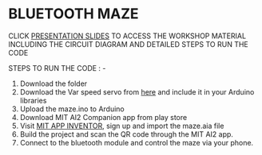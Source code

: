 # BLUETOOTH MAZE

 CLICK [PRESENTATION SLIDES](https://docs.google.com/presentation/d/1lHUL4MumVYtAvvv15uj5SBlCWL4GbwZjxeqXELQiRSc/edit?usp=sharing) TO ACCESS THE WORKSHOP MATERIAL INCLUDING THE CIRCUIT DIAGRAM AND DETAILED STEPS TO RUN THE CODE

STEPS TO RUN THE CODE : -

1. Download the folder
2. Download the Var speed servo from [here](https://github.com/netlabtoolkit/VarSpeedServo) and include it in your Arduino        libraries
3. Upload the maze.ino to Arduino
4. Download MIT AI2 Companion app from play store
5. Visit [MIT APP INVENTOR](http://appinventor.mit.edu/explore/), sign up and import the maze.aia file
6. Build the project and scan the QR code through the MIT AI2 app.
7. Connect to the bluetooth module and control the maze via your phone.
